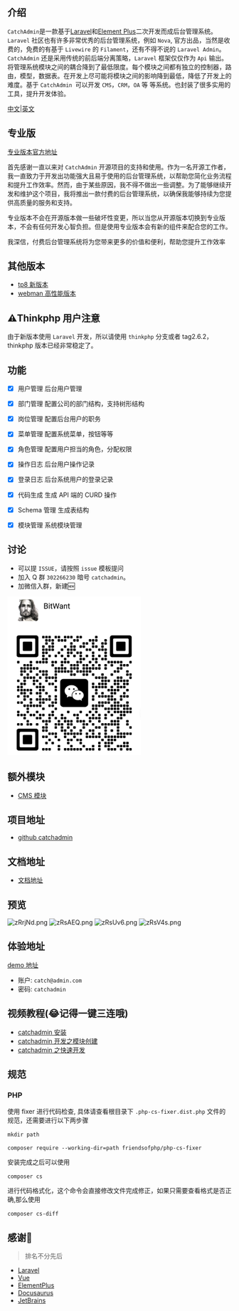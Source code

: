 ## 介绍
`CatchAdmin`是一款基于[Laravel](https://laravel.com)和[Element Plus](https://element-plus.org)二次开发而成后台管理系统。`Laravel` 社区也有许多非常优秀的后台管理系统，例如 `Nova`, 官方出品，当然是收费的，免费的有基于 `Livewire` 的 `Filament`，还有不得不说的 `Laravel Admin`。`CatchAdmin` 还是采用传统的前后端分离策略，`Laravel` 框架仅仅作为 `Api` 输出。将管理系统模块之间的耦合降到了最低限度。每个模块之间都有独立的控制器，路由，模型，数据表。在开发上尽可能将模块之间的影响降到最低，降低了开发上的难度。基于 `CatchAdmin `可以开发 `CMS`，`CRM`，`OA` 等 等系统。也封装了很多实用的工具，提升开发体验。

[中文](./README.md)|[英文](./README-en.md)

## 专业版
[专业版本官方地址](https://license.catchadmin.com)

首先感谢一直以来对 `CatchAdmin` 开源项目的支持和使用。作为一名开源工作者，我一直致力于开发出功能强大且易于使用的后台管理系统，以帮助您简化业务流程和提升工作效率。然而，由于某些原因，我不得不做出一些调整。为了能够继续开发和维护这个项目，我将推出一款付费的后台管理系统，以确保我能够持续为您提供高质量的服务和支持。

专业版本不会在开源版本做一些破坏性变更，所以当您从开源版本切换到专业版本，不会有任何开发心智负担。但是使用专业版本会有新的组件来配合您的工作。

我深信，付费后台管理系统将为您带来更多的价值和便利，帮助您提升工作效率

## 其他版本
- [tp8 新版本](https://gitee.com/catchamin/catchadmin-tp)
- [webman 高性能版本](https://gitee.com/catchamin/catchadmin-webman)

## ⚠️Thinkphp 用户注意
由于新版本使用 `Laravel` 开发，所以请使用 `thinkphp` 分支或者 tag2.6.2，thinkphp 版本已经非常稳定了。

## 功能
- [x] 用户管理 后台用户管理
- [x] 部门管理 配置公司的部门结构，支持树形结构
- [x] 岗位管理 配置后台用户的职务
- [x] 菜单管理 配置系统菜单，按钮等等
- [x] 角色管理 配置用户担当的角色，分配权限
- [x] 操作日志 后台用户操作记录
- [x] 登录日志 后台系统用户的登录记录
- [x] 代码生成 生成 API 端的 CURD 操作
- [x] Schema 管理 生成表结构 
- [x] 模块管理 系统模块管理


## 讨论
- 可以提 `ISSUE`，请按照 `issue` 模板提问
- 加入 Q 群 `302266230` 暗号 `catchadmin`。
- 加微信入群，新建🆕

<img src="wechat.png" width="300"/>

## 额外模块
- [CMS 模块](https://github.com/catch-admin/cms)

## 项目地址
- [github catchadmin](https://github.com/jaguarjack/catch-admin)
## 文档地址
- [文档地址](https://catchadmin.com/docs/3.0/intro)
## 预览

![zRrjNd.png](https://i.imgtg.com/2023/02/16/dASpg.png)
![zRsAEQ.png](https://i.imgtg.com/2023/02/16/dAsKK.png)
![zRsUv6.png](https://i.imgtg.com/2023/02/16/dA0fB.png)
![zRsV4s.png](https://i.imgtg.com/2023/02/16/dAd5s.png)

## 体验地址
[demo 地址](https://v3.catchadmin.com)
- 账户: `catch@admin.com`
- 密码: `catchadmin`

## 视频教程(😂记得一键三连哦)
- [catchadmin 安装](https://www.bilibili.com/video/BV1eY411v71J/)
- [catchadmin 开发之模块创建](https://www.bilibili.com/video/BV1jP41127aW/)
- [catchadmin 之快速开发](https://www.bilibili.com/video/BV1Qh4y1J7eB/)

## 规范
### PHP
使用 fixer 进行代码检查, 具体请查看根目录下 `.php-cs-fixer.dist.php` 文件的规范，还需要进行以下两步骤
```shell
mkdir path
```
```shell
composer require --working-dir=path friendsofphp/php-cs-fixer                                                                                      
```
安装完成之后可以使用
```shell
composer cs
```
进行代码格式化，这个命令会直接修改文件完成修正，如果只需要查看格式是否正确,那么使用
```shell
composer cs-diff
```

## 感谢🙏
> 排名不分先后

- [Laravel](https://laravel.com)
- [Vue](https://cn.vuejs.org/)
- [ElementPlus](https://element-plus.org)
- [Docusaurus](https://docusaurus.com)
- [JetBrains](https://www.jetbrains.com/)


